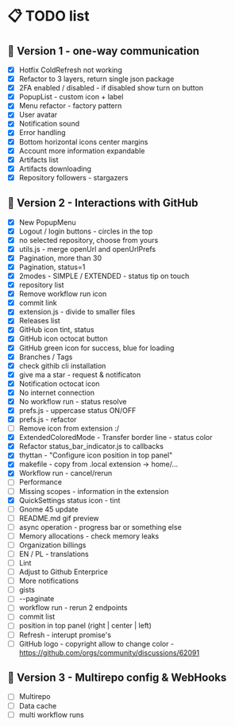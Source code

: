 # 📋 TODO list

## 🚀 Version 1 - one-way communication

- [x] Hotfix ColdRefresh not working
- [x] Refactor to 3 layers, return single json package
- [x] 2FA enabled / disabled - if disabled show turn on button
- [x] PopupList - custom icon + label
- [x] Menu refactor - factory pattern
- [x] User avatar
- [x] Notification sound
- [x] Error handling
- [x] Bottom horizontal icons center margins
- [x] Account more information expandable
- [x] Artifacts list
- [x] Artifacts downloading
- [x] Repository followers - stargazers

## 🌟 Version 2 - Interactions with GitHub
- [x] New PopupMenu
- [x] Logout / login buttons - circles in the top
- [x] no selected repository, choose from yours
- [x] utils.js - merge openUrl and openUrlPrefs
- [x] Pagination, more than 30
- [x] Pagination, status=1
- [x] 2modes - SIMPLE / EXTENDED - status tip on touch
- [x] repository list
- [x] Remove workflow run icon
- [x] commit link
- [x] extension.js - divide to smaller files
- [x] Releases list
- [x] GitHub icon tint, status
- [x] GitHub icon octocat button
- [x] GitHub green icon for success, blue for loading
- [x] Branches / Tags
- [x] check githib cli installation
- [x] give ma a star - request & notificaton
- [x] Notification octocat icon
- [x] No internet connection
- [x] No workflow run - status resolve
- [x] prefs.js - uppercase status ON/OFF
- [x] prefs.js - refactor
- [ ] Remove icon from extension :/
- [x] ExtendedColoredMode - Transfer border line - status color
- [x] Refactor status_bar_indicator.js to callbacks
- [x] thyttan - "Configure icon position in top panel"
- [x] makefile - copy from .local extension -> home/...
- [x] Workflow run - cancel/rerun
- [ ] Performance
- [ ] Missing scopes - information in the extension
- [x] QuickSettings status icon - tint
- [ ] Gnome 45 update
- [ ] README.md gif preview
- [ ] async operation - progress bar or something else
- [ ] Memory allocations - check memory leaks
- [ ] Organization billings
- [ ] EN / PL - translations
- [ ] Lint
- [ ] Adjust to Github Enterprice
- [ ] More notifications
- [ ] gists
- [ ] --paginate
- [ ] workflow run - rerun 2 endpoints
- [ ] commit list
- [ ] position in top panel (right | center | left)
- [ ] Refresh - interupt promise's
- [ ] GitHub logo - copyright allow to change color - https://github.com/orgs/community/discussions/62091

## 🎯 Version 3 - Multirepo config & WebHooks
- [ ] Multirepo
- [ ] Data cache
- [ ] multi workflow runs
